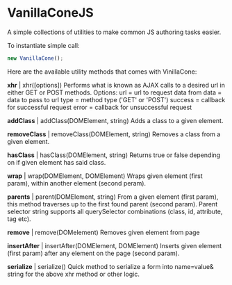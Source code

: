 # VanillaConeJS
A simple collections of utilities to make common JS authoring tasks easier.

To instantiate simple call:
```javascript
new VanillaCone();
```

Here are the available utility methods that comes with VinillaCone:

**xhr** | xhr([options])
Performs what is known as AJAX calls to a desired url in either GET or POST methods.
Options:
url = url to request data from
data = data to pass to url
type = method type ('GET' or 'POST')
success = callback for successful request 
error = callback for unsuccessful request

**addClass** | addClass(DOMElement, string)
Adds a class to a given element.

**removeClass** | removeClass(DOMElement, string)
Removes a class from a given element.

**hasClass** | hasClass(DOMElement, string)
Returns true or false depending on if given element has said class.

**wrap** | wrap(DOMElement, DOMElement)
Wraps given element (first param), within another element (second peram).

**parents** | parent(DOMElement, string)
From a given element (first param), this method traverses up to the first found parent (second param). 
Parent selector string supports all querySelector combinations (class, id, attribute, tag etc).

**remove** | remove(DOMelement)
Removes given element from page

**insertAfter** | insertAfter(DOMElement, DOMElement)
Inserts given element (first param) after any element on the page (second param).

**serialize** | serialize()
Quick method to serialize a form into name=value& string for the above xhr method or other logic.
